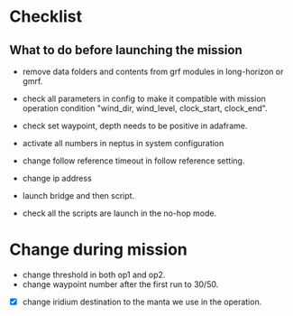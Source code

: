# Checklist
## What to do before launching the mission

- remove data folders and contents from grf modules in long-horizon or gmrf.
- check all parameters in config to make it compatible with mission operation condition "wind_dir, wind_level, clock_start, clock_end".
- check set waypoint, depth needs to be positive in adaframe.
- activate all numbers in neptus in system configuration
- change follow reference timeout in follow reference setting.
- change ip address
- launch bridge and then script.

- check all the scripts are launch in the no-hop mode.


# Change during mission
- change threshold in both op1 and op2. 
- change waypoint number after the first run to 30/50.
- [x] change iridium destination to the manta we use in the operation.
